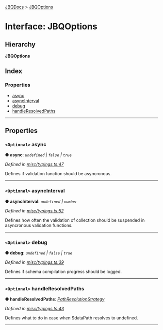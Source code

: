 [JBQDocs](../README.md) > [JBQOptions](../interfaces/jbqoptions.md)

# Interface: JBQOptions

## Hierarchy

**JBQOptions**

## Index

### Properties

* [async](jbqoptions.md#async)
* [asyncInterval](jbqoptions.md#asyncinterval)
* [debug](jbqoptions.md#debug)
* [handleResolvedPaths](jbqoptions.md#handleresolvedpaths)

---

## Properties

<a id="async"></a>

### `<Optional>` async

**● async**: *`undefined` \| `false` \| `true`*

*Defined in [misc/typings.ts:47](https://github.com/krnik/vjs-validator/blob/6195eeb/src/misc/typings.ts#L47)*

Defines if validation function should be asyncronous.

___
<a id="asyncinterval"></a>

### `<Optional>` asyncInterval

**● asyncInterval**: *`undefined` \| `number`*

*Defined in [misc/typings.ts:52](https://github.com/krnik/vjs-validator/blob/6195eeb/src/misc/typings.ts#L52)*

Defines how often the validation of collection should be suspended in asyncronous validation functions.

___
<a id="debug"></a>

### `<Optional>` debug

**● debug**: *`undefined` \| `false` \| `true`*

*Defined in [misc/typings.ts:39](https://github.com/krnik/vjs-validator/blob/6195eeb/src/misc/typings.ts#L39)*

Defines if schema compilation progress should be logged.

___
<a id="handleresolvedpaths"></a>

### `<Optional>` handleResolvedPaths

**● handleResolvedPaths**: *[PathResolutionStrategy](../enums/pathresolutionstrategy.md)*

*Defined in [misc/typings.ts:43](https://github.com/krnik/vjs-validator/blob/6195eeb/src/misc/typings.ts#L43)*

Defines what to do in case when $dataPath resolves to undefined.

___

